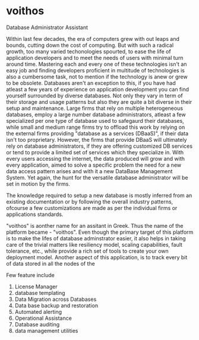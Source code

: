 # voithos
Database Administrator Assistant

Within last few decades, the era of computers grew with out leaps and bounds, cutting down the cost of computing. But with such a radical growth, too many varied techonologies spourted, to ease the life of application developers and to meet the needs of users with minimal turn around time. Mastering each and every one of these technologies isn't an easy job and finding developers proficient in multitude of technologies is also a cumbersome task, not to mention if the technology is anew or grew to be obsolete. Databases aren't an exception to this, if you have had atleast a few years of experience on application development you can find yourself surrounded by diverse databases. Not only they vary in term of their storage and usage patterns but also they are quite a bit diverse in their setup and maintenance. Large firms that rely on multiple heterogeneous databases, employ a large number database administrators, atleast a few specialized per one type of database used to safegaurd their databases, while small and medium range firms try to offload this work by relying on the external firms providing "database as a services (DBaaS)", if their data isn't too proprietary. However, the firms that provide DBaaS will ultimately rely on database administrators, if they are offering customized DB services or tend to provide a limited set of services which they specialize in. With every users accessing the internet, the data produced will grow and with every application, aimed to solve a specific problem the need for a new data access pattern arises and with it a new DataBase Management System. Yet again, the hunt for the versatile database administrator will be set in motion by the firms.

The knowledge required to setup a new database is mostly inferred from an existing documentation or by following the overall industry patterns, ofcourse a few customizations are made as per the individual firms or applications standards.

"voithos" is aonther name for an assitant in Greek. Thus the name of the platform became - "voithos". Even though the primary target of this platform is to make the lifes of database adminstrator easier, it also helps in taking care of the trivial matters like resiliency model, scaling capabilities, fault tolerance, etc., while provide a rich set of tools to create your own deployment model. Another aspect of this application, is to track every bit of data stored in all the nodes of the 

Few feature include
1. License Manager
2. database templating
3. Data Migration across Databases
4. Data base backup and restoration
5. Automated alerting
6. Operational Assistance
7. Database auditing
8. data management utilities
